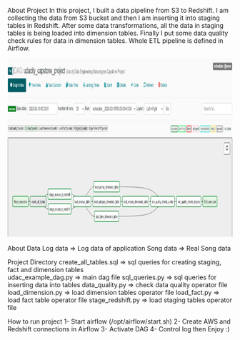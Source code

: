 About Project
In this project, I built a data pipeline from S3 to Redshift. I am collecting the data from S3 bucket and then I am inserting it into staging tables in Redshift. After some data transformations, all the data in staging tables is being loaded into dimension tables. Finally I put some data quality check rules for data in dimension tables. 
Whole ETL pipeline is defined in Airflow.

<img height="400" src="https://github.com/lemarc58/udacity/blob/main/image/airflow.jpg">

About Data
Log data => Log data of application
Song data => Real Song data


Project Directory
create_all_tables.sql => sql queries for creating staging, fact and dimension tables  
udac_example_dag.py => main dag file
sql_queries.py => sql queries for inserting data into tables
data_quality.py => check data quality operator file
load_dimension.py => load dimension tables operator file
load_fact.py => load fact table operator file
stage_redshift.py => load staging tables operator file


How to run project
1- Start airflow (/opt/airflow/start.sh)
2- Create AWS and Redshift connections in Airflow
3- Activate DAG
4- Control log then Enjoy :)
